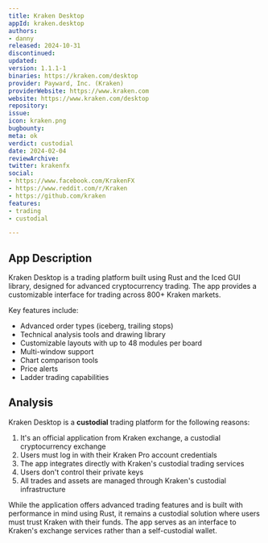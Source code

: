 ```yaml
---
title: Kraken Desktop
appId: kraken.desktop
authors:
- danny
released: 2024-10-31
discontinued: 
updated: 
version: 1.1.1-1
binaries: https://kraken.com/desktop
provider: Payward, Inc. (Kraken)
providerWebsite: https://www.kraken.com
website: https://www.kraken.com/desktop
repository: 
issue: 
icon: kraken.png
bugbounty: 
meta: ok
verdict: custodial
date: 2024-02-04
reviewArchive: 
twitter: krakenfx
social:
- https://www.facebook.com/KrakenFX
- https://www.reddit.com/r/Kraken
- https://github.com/kraken
features:
- trading
- custodial

---
```


## App Description

Kraken Desktop is a trading platform built using Rust and the Iced GUI library, designed for advanced cryptocurrency trading. The app provides a customizable interface for trading across 800+ Kraken markets.

Key features include:
- Advanced order types (iceberg, trailing stops)
- Technical analysis tools and drawing library
- Customizable layouts with up to 48 modules per board
- Multi-window support
- Chart comparison tools
- Price alerts
- Ladder trading capabilities

## Analysis 

Kraken Desktop is a **custodial** trading platform for the following reasons:

1. It's an official application from Kraken exchange, a custodial cryptocurrency exchange
2. Users must log in with their Kraken Pro account credentials
3. The app integrates directly with Kraken's custodial trading services
4. Users don't control their private keys
5. All trades and assets are managed through Kraken's custodial infrastructure

While the application offers advanced trading features and is built with performance in mind using Rust, it remains a custodial solution where users must trust Kraken with their funds. The app serves as an interface to Kraken's exchange services rather than a self-custodial wallet.

